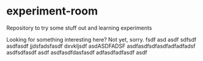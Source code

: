 # experiment-room
Repository to try some stuff out and learning experiments

Looking for something interesting here? Not yet, sorry.
fsdf
asd
asdf
sdfsdf
asdfasdf
jjdsfadsfasdf
dxvkljsdf
asdASDFADSF
asdfasdfsdfasdfadfadfadsf
asdfsdfasdf
asdf
asdfasdfdasfasdf
adfasdfadfasdf
asdf
